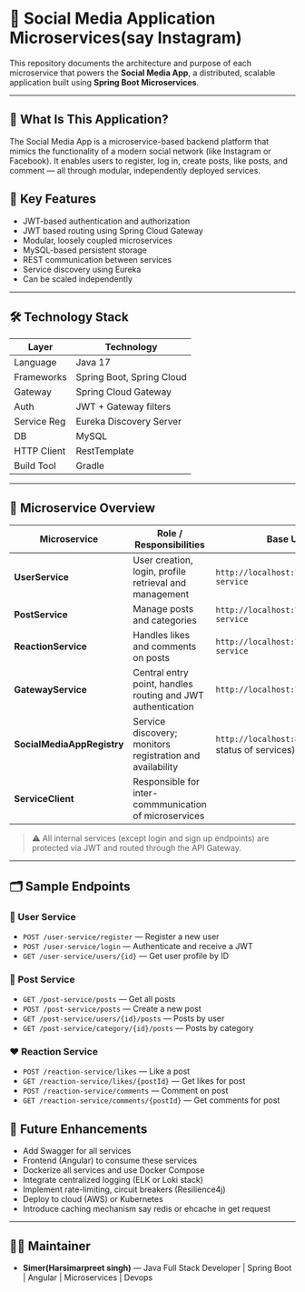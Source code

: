 # 📱 Social Media Application Microservices(say Instagram)

This repository documents the architecture and purpose of each microservice that powers the **Social Media App**, a distributed, scalable application built using **Spring Boot Microservices**.

---

## 🧩 What Is This Application?

The Social Media App is a microservice-based backend platform that mimics the functionality of a modern social network (like Instagram or Facebook). It enables users to register, log in, create posts, like posts, and comment — all through modular, independently deployed services.

## 🚀 Key Features
- JWT-based authentication and authorization
- JWT based routing using Spring Cloud Gateway
- Modular, loosely coupled microservices
- MySQL-based persistent storage
- REST communication between services
- Service discovery using Eureka
- Can be scaled independently

---

## 🛠 Technology Stack
| Layer       | Technology                      |
|------------|----------------------------------|
| Language    | Java 17                         |
| Frameworks  | Spring Boot, Spring Cloud       |
| Gateway     | Spring Cloud Gateway            |
| Auth        | JWT + Gateway filters           |
| Service Reg | Eureka Discovery Server         |
| DB          | MySQL                           |
| HTTP Client | RestTemplate                    |
| Build Tool  | Gradle                          |

---

## 🧱 Microservice Overview

| **Microservice**              | **Role / Responsibilities**                                  | **Base URL**                                                  |
|-------------------------------|--------------------------------------------------------------|---------------------------------------------------------------|
| **UserService**               | User creation, login, profile retrieval and management       | `http://localhost:7070/user-service`                          |
| **PostService**               | Manage posts and categories                                  | `http://localhost:7070/post-service`                          |
| **ReactionService**           | Handles likes and comments on posts                          | `http://localhost:7070/reaction-service`                      |
| **GatewayService**            | Central entry point, handles routing and JWT authentication  | `http://localhost:7070`                                       |
| **SocialMediaAppRegistry**    | Service discovery; monitors registration and availability    | `http://localhost:8761`(UI to see status of services)         |
| **ServiceClient**             | Responsible for inter-commmunication of microservices        |                                                               |

> ⚠️ All internal services (except login and sign up endpoints) are protected via JWT and routed through the API Gateway.

---

## 🗂 Sample Endpoints

### 🧑 User Service

- `POST /user-service/register` — Register a new user  
- `POST /user-service/login` — Authenticate and receive a JWT  
- `GET /user-service/users/{id}` — Get user profile by ID

### 📝 Post Service

- `GET /post-service/posts` — Get all posts  
- `POST /post-service/posts` — Create a new post  
- `GET /post-service/users/{id}/posts` — Posts by user  
- `GET /post-service/category/{id}/posts` — Posts by category

### ❤️ Reaction Service

- `POST /reaction-service/likes` — Like a post  
- `GET /reaction-service/likes/{postId}` — Get likes for post  
- `POST /reaction-service/comments` — Comment on post  
- `GET /reaction-service/comments/{postId}` — Get comments for post


## 🔮 Future Enhancements

- Add Swagger for all services
- Frontend (Angular) to consume these services
- Dockerize all services and use Docker Compose
- Integrate centralized logging (ELK or Loki stack)
- Implement rate-limiting, circuit breakers (Resilience4j)
- Deploy to cloud (AWS) or Kubernetes
- Introduce caching mechanism say redis or ehcache in get request

---

## 👨‍💻 Maintainer

- **Simer(Harsimarpreet singh)** — Java Full Stack Developer | Spring Boot | Angular | Microservices | Devops
